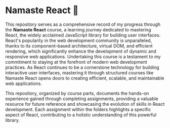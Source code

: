 # Namaste React 🚀

This repository serves as a comprehensive record of my progress through the **Namaste React** course, a learning journey dedicated to mastering React, the widely acclaimed JavaScript library for building user interfaces. React's popularity in the web development community is unparalleled, thanks to its component-based architecture, virtual DOM, and efficient rendering, which significantly enhance the development of dynamic and responsive web applications. Undertaking this course is a testament to my commitment to staying at the forefront of modern web development practices. As React continues to be a cornerstone technology for building interactive user interfaces, mastering it through structured courses like Namaste React opens doors to creating efficient, scalable, and maintainable web applications. 

This repository, organized by course parts, documents the hands-on experience gained through completing assignments, providing a valuable resource for future reference and showcasing the evolution of skills in React development. Each assignment within the folders highlights a specific aspect of React, contributing to a holistic understanding of this powerful library.





